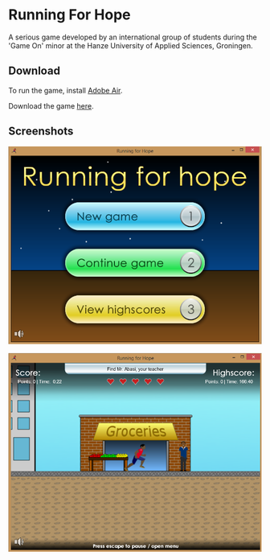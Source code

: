 # Running For Hope

A serious game developed by an international group of students
during the 'Game On' minor at the Hanze University of Applied Sciences, Groningen.

## Download

To run the game, install [Adobe Air](https://get.adobe.com/air/).

Download the game [here](https://github.com/arjanfrans/running-for-hope/releases/download/1.0/RunningForHope.air).

## Screenshots

![Menu screenshot](https://raw.githubusercontent.com/arjanfrans/running-for-hope/master/media/rfh_menu.png)

![Gameplay screenshot](https://raw.githubusercontent.com/arjanfrans/running-for-hope/master/media/rfh_level2.png)
